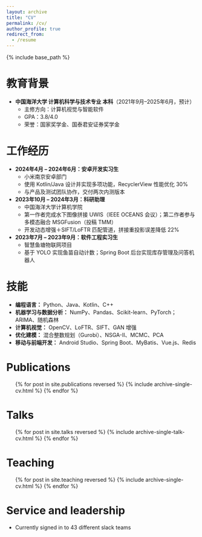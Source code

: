 ```yaml
---
layout: archive
title: "CV"
permalink: /cv/
author_profile: true
redirect_from:
  - /resume
---
```


{% include base_path %}

# 教育背景

- **中国海洋大学 计算机科学与技术专业 本科**（2021年9月–2025年6月，预计）
  - 主修方向：计算机视觉与智能软件
  - GPA：3.8/4.0
  - 荣誉：国家奖学金、国泰君安证券奖学金

# 工作经历

- **2024年4月 – 2024年6月：安卓开发实习生**
  - 小米南京安卓部门
  - 使用 Kotlin/Java 设计并实现多项功能，RecyclerView 性能优化 30%
  - 与产品及测试团队协作，交付两次内测版本
- **2023年10月 – 2024年3月：科研助理**
  - 中国海洋大学计算机学院
  - 第一作者完成水下图像拼接 UWIS（IEEE OCEANS 会议）；第二作者参与多模态融合 MSGFusion（投稿 TMM）
  - 开发动态增强＋SIFT/LoFTR 匹配管道，拼接重投影误差降低 22%
- **2023年7月 – 2023年9月：软件工程实习生**
  - 智慧鱼塘物联网项目
  - 基于 YOLO 实现鱼苗自动计数；Spring Boot 后台实现库存管理及问答机器人

# 技能

- **编程语言：** Python、Java、Kotlin、C++
- **机器学习与数据分析：** NumPy、Pandas、Scikit-learn、PyTorch；ARIMA、随机森林
- **计算机视觉：** OpenCV、LoFTR、SIFT、GAN 增强
- **优化建模：** 混合整数规划（Gurobi）、NSGA-II、MCMC、PCA
- **移动与前端开发：** Android Studio、Spring Boot、MyBatis、Vue.js、Redis

Publications
======
  <ul>{% for post in site.publications reversed %}
    {% include archive-single-cv.html %}
  {% endfor %}</ul>
  
Talks
======
  <ul>{% for post in site.talks reversed %}
    {% include archive-single-talk-cv.html  %}
  {% endfor %}</ul>
  
Teaching
======
  <ul>{% for post in site.teaching reversed %}
    {% include archive-single-cv.html %}
  {% endfor %}</ul>
  
Service and leadership
======
* Currently signed in to 43 different slack teams
